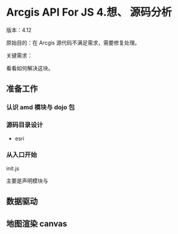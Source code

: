 # Arcgis API For JS 4.想、 源码分析

版本：4.12

原始目的：在 Arcgis 源代码不满足需求，需要修复处理。

关键需求：

看看如何解决这块。

## 准备工作

### 认识 amd 模块与 dojo 包

### 源码目录设计

- esri


### 从入口开始

init.js

主要是声明模块与

## 数据驱动

## 地图渲染 canvas

